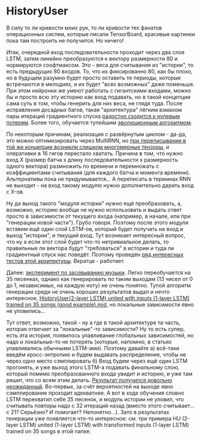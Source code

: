 # HistoryUser
В силу то ли кривости моих рук, то ли кривости тех фанатов операционных систем, которые писали TensorBoard, красивые картинки пока там построить не получится. Но ничего!

Итак, очередной вход последовательности проходит через два слоя LSTM, затем линейно преобразуются к вектору размерности 80 и нормируются соофтмаксом. Это - веса для считывания из "истории", то есть предыдущих 80 входов. То, что их фиксированно 80, как бы плохо, но в будущем разумно будет просто оставить те периоды, которые встречаются в мелодиях, и их будет "всех возможных" даже поменьше. При этом нейронки же умеют работать с гигантскими входами, можно бы и просто всю эту историю как вход подавать, но в такой концепции сама суть в том, чтобы генерить для них веса, не глядя туда. После исправления досадных багов, такая "архитектура" лёгким взмахом пары итераций градиентного спуска [радостно сходится к нулевым потерям](https://github.com/FortsAndMills/MusicGeneration/blob/master/Lstm%20HistoryUser%20Test.ipynb). Более того, обучается тупейшим [эволюционным алгоритмом](https://github.com/FortsAndMills/MusicGeneration/blob/master/Lstm%20Evolving%20HistoryUser%20Test.ipynb).

По некоторым причинам, реализация с развёрнутым циклом - да-да, это можно оптимизировать через MultiRNN, но [при переписывании в той же концепции возникли слишком многомерные тензоры](https://github.com/FortsAndMills/MusicGeneration/blob/master/Lstm%20Optimized%20HistoryUser%20Test.ipynb), и оперативки в 16 гигов перестало хватать. Причина в том, что нужно вход X (размер батча x длину последовательности x размерность одного вектора) размножить по времени и перемножать с коэффициентами считывания (для каждого батча и момента времени). Альтернативы пока не придумывается... А переписать в терминах RNN не выходит - на вход такому модулю нужно дополнительно дарить вход с X-ов.

Ну да выход такого "модуля истории" нужно ещё преобразовать, а, возможно, историю вообще не нужно использовать и выдать ответ просто в зависимости от текущего входа (например, в начале, или при "генерации новой части"). Грубо говоря. Поэтому после этого модуля вставим ещё один слой LSTM-ов, который будет получать на вход и выход "истории", и текущий вход. Тут возникает интересный вопрос, что ну а если этот слой будет что-то нетривиальное делать, то правильные ли вектора будут "требоваться" в истории и туда ли градиентный спуск нас поведёт. Поэтому проведён [ряд интересных тестов этой архитектуры](https://github.com/FortsAndMills/MusicGeneration/blob/master/Lstm%20HistoryUser%20Arch.ipynb). Вкратце - работает.

Далее: [эксперимент по засовыванию музыки](https://github.com/FortsAndMills/MusicGeneration/blob/master/Lstm%20HistoryUser%20MusicGenerator.ipynb). Легко переобучается на 35 песенках, однако как генерировать по таким выходам (13 чисел от 0 до 1, независимых, на каждую ноту) не очень понятно. Тупой алгоритм генерации среди не очень хороших результатов выдал и нечто интересное, [HistoryUser(2-layer LSTM) united with inputs (1-layer LSTM) trained on 35 songs (good example).mid](https://github.com/FortsAndMills/MusicGeneration/blob/master/HistoryUser(2-layer%20LSTM)%20united%20with%20inputs%20(1-layer%20LSTM)%20trained%20on%2035%20songs%20(good%20example).mid.mid), но локальные зависимости явно не уловились...

Тут ответ, возможно, такой  - ну а где в такой архитектуре та часть, которая отвечает за "локальные"-то зависимости? Ну то есть супер, есть эта история, появилось улавливание глобальных зависимостей, но надо и локальные-то не потерять (которые, напомню, в статьях улавливались обычными LSTM-ами). Поэтому давайте а) всё-таки введём кросс-энтропию и будем выдавать распределение, чтобы не через одно место сэмплировать б) Вход будем через ещё один LSTM прогонять, и уже выход этого LSTM-а подавать финальному слою, который помимо преобразованного входа увидит и историю, и уже там решит, что со всем этим делать. [Результат получился довольно неожиданный](https://github.com/FortsAndMills/MusicGeneration/blob/master/Lstm%20HistoryUser%20MelodyGenerator.ipynb). Во-первых, за счёт вероятностей на выходе явно сэмплирование проходит адекватнее. А вот в ходе обучения словно LSTM перехватил себе 35 песенок, и модуль истории не уловил, что считывать повторы надо с 32 итераций назад (вместо этого считывает... с 21? Серьёзно? И помогает? Непонятно...). Зато в результатах генерации уже появляется что-то интересное: см. три примера HU (2-layer LSTM) united (1-layer LSTM) with transformed inputs (1-layer LSTM) trained on 35 songs в этой папке.
